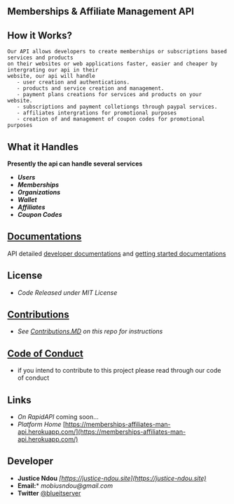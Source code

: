 ## Memberships & Affiliate Management API

 **How it Works?**
 --
    Our API allows developers to create memberships or subscriptions based services and products 
    on their websites or web applications faster, easier and cheaper by intergrating our api in their 
    website, our api will handle 
       - user creation and authentications.
       - products and service creation and management.
       - payment plans creations for services and products on your website. 
       - subscriptions and payment colletiongs through paypal services. 
       - affiliates intergrations for promotional purposes 
       - creation of and management of coupon codes for promotional purposes
  

   
 **What it Handles**
 --
 **Presently the api can handle several services**
   - **_Users_**
   - **_Memberships_**
   - **_Organizations_**
   - **_Wallet_**
   - **_Affiliates_**
   - **_Coupon Codes_**


**[Documentations](docs/readme.md)**
--
  API detailed [developer documentations](docs/developers-docs/readme.md) and [getting started documentations](docs/getting-started-docs/readme.md)
  

**License**
--
   - _Code Released under MIT License_


**[Contributions](CONTRIBUTING.md)**
 --
   - _See [Contributions.MD](CONTRIBUTING.md) on this repo for instructions_

**[Code of Conduct](CODE_OF_CONDUCT.md)**
 --
   - if you intend to contribute to this project please read through our code of conduct

**Links**
--
   - _On RapidAPI_  coming soon...
   - _Platform Home_ [https://memberships-affiliates-man-api.herokuapp.com/](https://memberships-affiliates-man-api.herokuapp.com/)

**Developer**
--
   - **Justice Ndou** _[https://justice-ndou.site](https://justice-ndou.site)_
   - **Email:*** _mobiusndou@gmail.com_
   - **Twitter** [@blueitserver](https://twitter.com/blueitserver)




